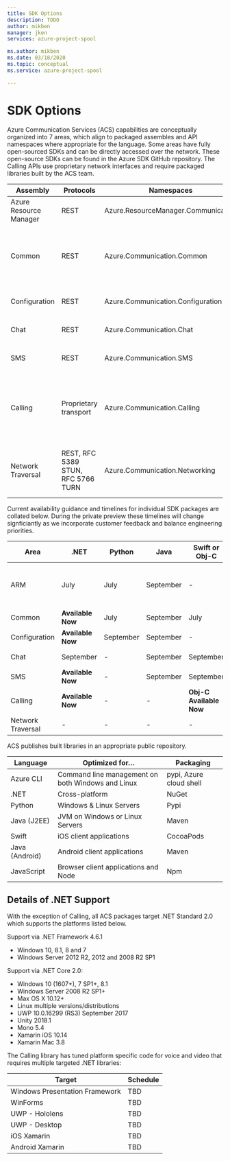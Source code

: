 ```yaml
---
title: SDK Options
description: TODO
author: mikben
manager: jken
services: azure-project-spool

ms.author: mikben
ms.date: 03/18/2020
ms.topic: conceptual
ms.service: azure-project-spool

---
```


# SDK Options

Azure Communication Services (ACS) capabilities are conceptually organized into 7 areas, which align to packaged assembles and API namespaces where appropriate for the language. Some areas have fully open-sourced SDKs and can be directly accessed over the network. These open-source SDKs can be found in the Azure SDK GitHub repository. The Calling APIs use proprietary network interfaces and require packaged libraries built by the ACS team.

Assembly    | Protocols| Namespaces| Capabilities
----|----|---|---|
Azure Resource Manager | REST    | Azure.ResourceManager.Communication  |Control plane, Provision ACS resources
Common|    REST    |Azure.Communication.Common|Bases types for other areas, APIs for telemetry, creating rooms, token management
Configuration|REST|Azure.Communication.Configuration|   Manage phone numbers, rooms, etc.
Chat |    REST |Azure.Communication.Chat| Leverage threaded rich text chat.
SMS |     REST | Azure.Communication.SMS|    Send and receive SMS messages.
Calling |     Proprietary transport |Azure.Communication.Calling | Leverage voice, video, screen-sharing, and other real-time data communication capabilities. 
Network Traversal    | REST, RFC 5389 STUN, RFC 5766 TURN | Azure.Communication.Networking | Create STUN and TURN servers and access their traversal capabilities  

Current availability guidance and timelines for individual SDK packages are collated below. During the private preview these timelines will change signficiantly as we incorporate customer feedback and balance engineering priorities.

Area|  .NET | Python|Java | Swift or Obj-C | Java (Android)|JavaScript|Other|
-|-|-|-|-|-|-|-|
ARM  |July |    July    |September |   -  |-|September|GO - July, Azure CLI - July
Common     |**Available Now**    |July  |September| July| July| July |-
Configuration  | **Available Now**  |   September |  September| -|    -|    July| CLI|-
Chat   |September | -  |September |September    |September    |**Available Now**     |-
SMS     |**Available Now**     | -  |September |September    |September    |July    |-
Calling   |**Available Now**  | -  |- |**Obj-C Available Now**     |**Available Now**    |**Available Now**     |
Network Traversal | - |-|-|-|-|-|-|

ACS publishes built libraries in an appropriate public repository. 

Language | Optimized for…| Packaging
-|-|-|
Azure CLI|    Command line management on both Windows and Linux    | pypi, Azure cloud shell
.NET | Cross-platform | NuGet
Python | Windows & Linux Servers |    Pypi
Java (J2EE)    | JVM on Windows or Linux Servers |    Maven
Swift |    iOS client applications    | CocoaPods
Java (Android) |    Android client applications    | Maven
JavaScript |    Browser client applications and Node |    Npm

## Details of .NET Support

With the exception of Calling, all ACS packages target .NET Standard 2.0 which supports the platforms listed below.

Support via .NET Framework 4.6.1
-    Windows 10, 8.1, 8 and 7
-    Windows Server 2012 R2, 2012 and 2008 R2 SP1

Support via .NET Core 2.0:
-    Windows 10 (1607+), 7 SP1+, 8.1
-    Windows Server 2008 R2 SP1+
-    Max OS X 10.12+
-    Linux multiple versions/distributions
-    UWP 10.0.16299 (RS3) September 2017
-    Unity 2018.1
-    Mono 5.4
-    Xamarin iOS 10.14
-    Xamarin Mac 3.8

The Calling library has tuned platform specific code for voice and video that requires multiple targeted .NET libraries:

|Target|Schedule|
|-|-|
|Windows Presentation Framework | TBD|
|WinForms |TBD|
|UWP - Hololens|TBD|
|UWP - Desktop|TBD|
|iOS Xamarin|TBD|
|Android Xamarin|TBD|

